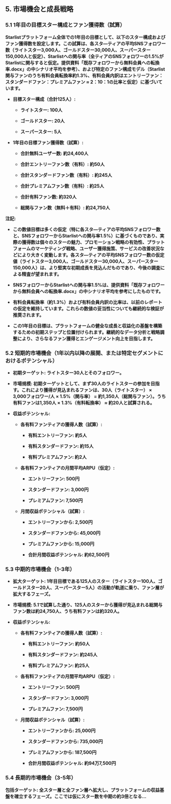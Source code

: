 ## **5. 市場機会と成長戦略**

### **5.1 1年目の目標スター構成とファン獲得数（試算）**

**Starlistプラットフォーム全体での1年目の目標として、以下のスター構成およびファン獲得数を設定します。この試算は、各スタ―ティアの平均SNSフォロワー数（ライトスター3,000人、ゴールドスター30,000人、スーパースター150,000人と仮定）、Starlistへの関与率（全ティアのSNSフォロワーの1.5%がStarlistに関与すると仮定。提供資料「既存フォロワーから無料会員への転換率.docx」の中シナリオ平均を参考）、および特定のファン構成モデル（Starlist関与ファンのうち有料会員転換率約1.3%、有料会員内訳はエントリーファン：スタンダードファン：プレミアムファン
≈ 2：10：1の比率と仮定）に基づいています。**

- **目標スター構成（合計125人）:**

  - **ライトスター: 100人**

  - **ゴールドスター: 20人**

  - **スーパースター: 5人**

- **1年目の目標ファン獲得数（試算）:**

  - **合計無料ユーザー数: 約24,400人**

  - **合計エントリーファン数（有料）: 約50人**

  - **合計スタンダードファン数（有料）: 約245人**

  - **合計プレミアムファン数（有料）: 約25人**

  - **合計有料ファン数: 約320人**

  - **総関与ファン数（無料＋有料）: 約24,750人**

**注記:**

- **この数値目標は多くの仮定（特に各スタ―ティアの平均SNSフォロワー数と、SNSフォロワーからStarlistへの関与率1.5%）に基づくものであり、実際の獲得数は個々のスターの魅力、プロモーション戦略の有効性、プラットフォームのマーケティング戦略、ユーザー獲得施策、サービスの改善状況などにより大きく変動します。各スタ―ティアの平均SNSフォロワー数の仮定値（ライトスター3,000人、ゴールドスター30,000人、スーパースター150,000人）は、より堅実な初期成長を見込んだものであり、今後の調査による精査が望まれます。**

- **SNSフォロワーからStarlistへの関与率1.5%は、提供資料「既存フォロワーから無料会員への転換率.docx」の中シナリオ平均を参考にしたものです。**

- **有料会員転換率（約1.3%）および有料会員内訳の比率は、以前のレポートの仮定を維持しています。これらの数値の妥当性についても継続的な検証が推奨されます。**

- **この1年目の目標は、プラットフォームの健全な成長と収益化の基盤を構築するための初期ステップと位置付けられます。継続的なデータ分析と戦略調整により、さらなるファン獲得とエンゲージメント向上を目指します。**

### **5.2 短期的市場機会（1年以内以降の展開、または特定セグメントにおけるポテンシャル）**

- **初期ターゲット: ライトスター30人とそのフォロワー。**

- **市場規模:
  初期ターゲットとして、まず30人のライトスターの参加を目指す。これにより獲得が見込まれるファンは、30人（ライトスター）
  × 3,000フォロワー/人 × 1.5%（関与率） =
  約1,350人（総関与ファン）。うち有料ファンは1,350人 ×
  1.3%（有料転換率） ≈ 約20人と試算される。**

- **収益ポテンシャル:**

  - **各有料ファンティアの獲得人数（試算）:**

    - **有料エントリーファン: 約5人**

    - **有料スタンダードファン: 約15人**

    - **有料プレミアムファン: 約2人**

  - **各有料ファンティアの月間平均ARPU（仮定）:**

    - **エントリーファン: 500円**

    - **スタンダードファン: 3,000円**

    - **プレミアムファン: 7,500円**

  - **月間収益ポテンシャル（試算）:**

    - **エントリーファンから: 2,500円**

    - **スタンダードファンから: 45,000円**

    - **プレミアムファンから: 15,000円**

    - **合計月間収益ポテンシャル: 約62,500円**

### **5.3 中期的市場機会（1-3年）**

- **拡大ターゲット:
  1年目目標である125人のスター（ライトスター100人、ゴールドスター20人、スーパースター5人）の活動が軌道に乗り、ファン層が拡大するフェーズ。**

- **市場規模:
  5.1で試算した通り、125人のスターから獲得が見込まれる総関与ファン数は約24,750人、うち有料ファンは約320人。**

- **収益ポテンシャル:**

  - **各有料ファンティアの獲得人数（試算）:**

    - **有料エントリーファン: 約50人**

    - **有料スタンダードファン: 約245人**

    - **有料プレミアムファン: 約25人**

  - **各有料ファンティアの月間平均ARPU（仮定）:**

    - **エントリーファン: 500円**

    - **スタンダードファン: 3,000円**

    - **プレミアムファン: 7,500円**

  - **月間収益ポテンシャル（試算）:**

    - **エントリーファンから: 25,000円**

    - **スタンダードファンから: 735,000円**

    - **プレミアムファンから: 187,500円**

    - **合計月間収益ポテンシャル: 約94万7,500円**

### **5.4 長期的市場機会（3-5年）**

**包括ターゲット:
全スター層と全ファン層へ拡大し、プラットフォームの収益基盤を確立するフェーズ。ここでは仮にスター数を中期の約3倍となる...**
